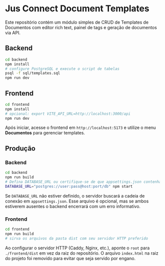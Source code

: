 # Jus Connect Document Templates

Este repositório contém um módulo simples de CRUD de Templates de Documentos com editor rich text, painel de tags e geração de documentos via API.

## Backend

```bash
cd backend
npm install
# configure PostgreSQL e execute o script de tabelas
psql -f sql/templates.sql
npm run dev
```

## Frontend

```bash
cd frontend
npm install
# opcional: export VITE_API_URL=http://localhost:3000/api
npm run dev
```

Após iniciar, acesse o frontend em `http://localhost:5173` e utilize o menu **Documentos** para gerenciar templates.

## Produção

### Backend

```bash
cd backend
npm run build
# Defina DATABASE_URL ou certifique-se de que appsettings.json contenha a conexão
DATABASE_URL="postgres://user:pass@host:port/db" npm start
```

Se `DATABASE_URL` não estiver definido, o servidor buscará a cadeia de conexão em
`appsettings.json`. Esse arquivo é opcional, mas se ambos estiverem ausentes o
backend encerrará com um erro informativo.

### Frontend

```bash
cd frontend
npm run build
# sirva os arquivos da pasta dist com seu servidor HTTP preferido
```

Ao configurar o servidor HTTP (Caddy, Nginx, etc.), aponte o `root` para
`./frontend/dist` em vez da raiz do repositório. O arquivo `index.html` na
raiz do projeto foi removido para evitar que seja servido por engano.

